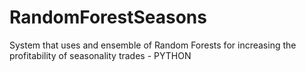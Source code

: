 RandomForestSeasons
====================

System that uses and ensemble of Random Forests for increasing the profitability of seasonality trades - PYTHON

